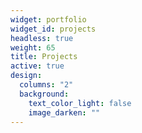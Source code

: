 ```yaml
---
widget: portfolio
widget_id: projects
headless: true
weight: 65
title: Projects
active: true
design:
  columns: "2"
  background:
    text_color_light: false
    image_darken: ""
---
```

